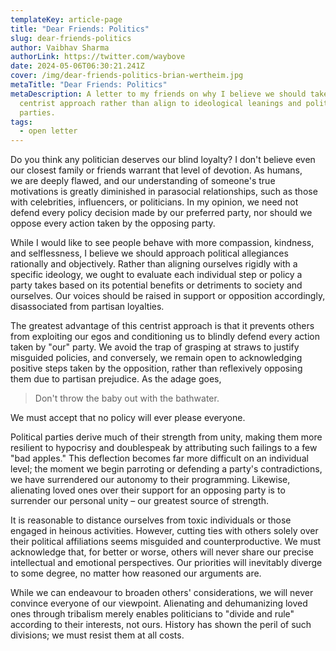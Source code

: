 ```yaml
---
templateKey: article-page
title: "Dear Friends: Politics"
slug: dear-friends-politics
author: Vaibhav Sharma
authorLink: https://twitter.com/waybove
date: 2024-05-06T06:30:21.241Z
cover: /img/dear-friends-politics-brian-wertheim.jpg
metaTitle: "Dear Friends: Politics"
metaDescription: A letter to my friends on why I believe we should take a
  centrist approach rather than align to ideological leanings and political
  parties.
tags:
  - open letter
---
```

Do you think any politician deserves our blind loyalty? I don't believe even our closest family or friends warrant that level of devotion. As humans, we are deeply flawed, and our understanding of someone's true motivations is greatly diminished in parasocial relationships, such as those with celebrities, influencers, or politicians. In my opinion, we need not defend every policy decision made by our preferred party, nor should we oppose every action taken by the opposing party.

While I would like to see people behave with more compassion, kindness, and selflessness, I believe we should approach political allegiances rationally and objectively. Rather than aligning ourselves rigidly with a specific ideology, we ought to evaluate each individual step or policy a party takes based on its potential benefits or detriments to society and ourselves. Our voices should be raised in support or opposition accordingly, disassociated from partisan loyalties.

The greatest advantage of this centrist approach is that it prevents others from exploiting our egos and conditioning us to blindly defend every action taken by "our" party. We avoid the trap of grasping at straws to justify misguided policies, and conversely, we remain open to acknowledging positive steps taken by the opposition, rather than reflexively opposing them due to partisan prejudice. As the adage goes,

>  Don't throw the baby out with the bathwater.

We must accept that no policy will ever please everyone.

Political parties derive much of their strength from unity, making them more resilient to hypocrisy and doublespeak by attributing such failings to a few "bad apples." This deflection becomes far more difficult on an individual level; the moment we begin parroting or defending a party's contradictions, we have surrendered our autonomy to their programming. Likewise, alienating loved ones over their support for an opposing party is to surrender our personal unity – our greatest source of strength.

It is reasonable to distance ourselves from toxic individuals or those engaged in heinous activities. However, cutting ties with others solely over their political affiliations seems misguided and counterproductive. We must acknowledge that, for better or worse, others will never share our precise intellectual and emotional perspectives. Our priorities will inevitably diverge to some degree, no matter how reasoned our arguments are.

While we can endeavour to broaden others' considerations, we will never convince everyone of our viewpoint. Alienating and dehumanizing loved ones through tribalism merely enables politicians to "divide and rule" according to their interests, not ours. History has shown the peril of such divisions; we must resist them at all costs.